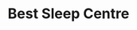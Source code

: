 ---
title: "Best Sleep Centre"
url: /winnipeg/best-sleep-centre-meadowood-drive/
shop: furniture
---